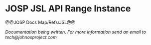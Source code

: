 # JOSP JSL API Range Instance

@@JOSP Docs Map/Refs/JSL@@

_Documentation being written.
For more information send an email to tech@johnosproject.com_

